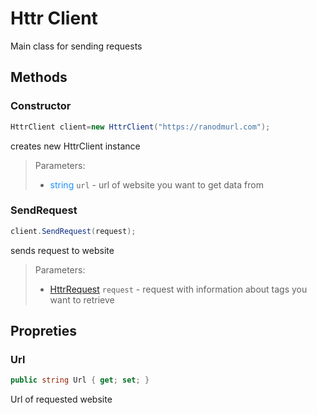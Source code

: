 # Httr Client

Main class for sending requests  
## Methods
### Constructor
```c#
HttrClient client=new HttrClient("https://ranodmurl.com");
```
creates new HttrClient instance  
>Parameters:
>- <font color="DodgerBlue">string</font> ```url``` - url of website you want to get data from

### SendRequest
```c#
client.SendRequest(request);
```
sends request to website  
>Parameters:
>- [HttrRequest](./HttrRequest.md) ```request``` - request with information about tags you want to retrieve

## Propreties

### Url
```c#
public string Url { get; set; }
```
Url of requested website
